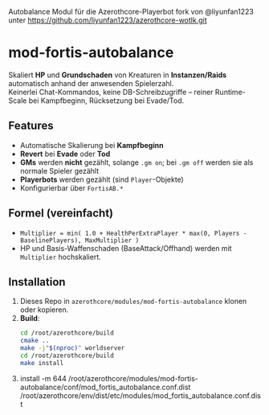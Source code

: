 
Autobalance Modul für die Azerothcore-Playerbot fork von @liyunfan1223 unter https://github.com/liyunfan1223/azerothcore-wotlk.git



# mod-fortis-autobalance

Skaliert **HP** und **Grundschaden** von Kreaturen in **Instanzen/Raids** automatisch anhand der anwesenden Spielerzahl.  
Keinerlei Chat-Kommandos, keine DB-Schreibzugriffe – reiner Runtime-Scale bei Kampfbeginn, Rücksetzung bei Evade/Tod.

## Features
- Automatische Skalierung bei **Kampfbeginn**
- **Revert** bei **Evade** oder **Tod**
- **GMs** werden **nicht** gezählt, solange `.gm on`; bei `.gm off` werden sie als normale Spieler gezählt
- **Playerbots** werden gezählt (sind `Player`-Objekte)
- Konfigurierbar über `FortisAB.*`

## Formel (vereinfacht)
- `Multiplier = min( 1.0 + HealthPerExtraPlayer * max(0, Players - BaselinePlayers), MaxMultiplier )`
- HP und Basis-Waffenschaden (BaseAttack/Offhand) werden mit `Multiplier` hochskaliert.

## Installation
1. Dieses Repo in `azerothcore/modules/mod-fortis-autobalance` klonen oder kopieren.
2. **Build**:
   ```bash
   cd /root/azerothcore/build
   cmake ..
   make -j"$(nproc)" worldserver
   cd /root/azerothcore/build
   make install
3. install -m 644 /root/azerothcore/modules/mod-fortis-autobalance/conf/mod_fortis_autobalance.conf.dist \
  /root/azerothcore/env/dist/etc/modules/mod_fortis_autobalance.conf.dist

